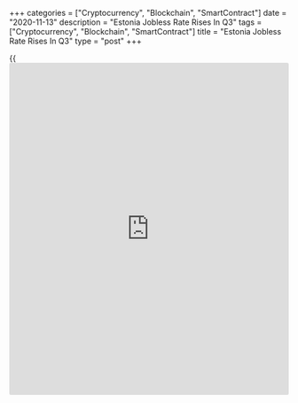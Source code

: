 +++
categories = ["Cryptocurrency", "Blockchain", "SmartContract"]
date = "2020-11-13"
description = "Estonia Jobless Rate Rises In Q3"
tags = ["Cryptocurrency", "Blockchain", "SmartContract"]
title = "Estonia Jobless Rate Rises In Q3"
type = "post"
+++

{{<iframe id="large-banner" src="https://www.bounty.group/#slide=24.0" width="100%" height="600" scrolling="no" style="border: 0px solid rgb(216, 221, 230); border-radius: 3px;">}}

Estonia's jobless rate rose in the third quarter, data from Statistics
Estonia showed on Friday.

The jobless rate rose to 7.7 percent in the third quarter from 7.1
percent in the second quarter.

The unemployment rate rose by 3.8 percentage points from the third
quarter last year.

The number of unemployed increased by 4,900 persons to 54,300 in the
third quarter, Eveli Voolens, an analyst at Statistics Estonia, said.

Most of the unemployed persons were unemployed for less than half a
year, the analyst added.

"The number of long-term unemployed increased, and totaled 9,400,"
Voolens said.

The employment rate fell by 2.7 percentage points to 66.3 percent in the
third quarter from a year ago.

"While the number of part-time employed persons did not change much year
on year, the number of persons employed full-time declined by 24,200,"
Voolens said.

For comments and feedback [contact](https://www.playgroundfx.com/contact/): editorial@rtt[news](https://www.letsplayfx.com/blog/forex-news-website/).com

[Economic News][1]

 **What parts of the world are seeing the best (and worst) economic
performances lately? Click[here][2] to check out our [Econ Scorecard][2]
and find out! See up-to-the-moment [ranking](https://www.playgroundfx.com/blog/crypto-exchange-ranking/)s for the best and worst
performers in [GDP][3], [unemployment rate][4], [inflation][5] and much
more.**

   1. www.rtt[news](https://www.letsplayfx.com/blog/forex-news-website/).com/Content/EconomicNews.aspx
   2. www.rtt[news](https://www.letsplayfx.com/blog/forex-news-website/).com/economic-scorecard/world-rank/PPI/highest-performance.aspx
   3. www.rtt[news](https://www.letsplayfx.com/blog/forex-news-website/).com/economic-scorecard/world-rank/GDP/highest-performance.aspx
   4. www.rtt[news](https://www.letsplayfx.com/blog/forex-news-website/).com/economic-scorecard/world-rank/unemployment-rate/lowest-performance.aspx
   5. www.rtt[news](https://www.letsplayfx.com/blog/forex-news-website/).com/economic-scorecard/world-rank/CPI/highest-performance.aspx